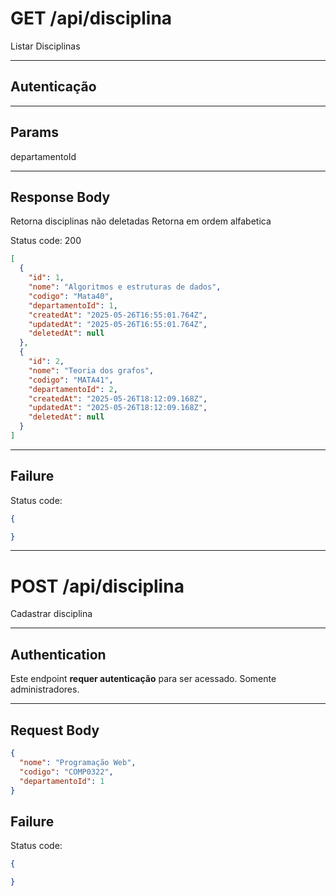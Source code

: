 # GET /api/disciplina

Listar Disciplinas

---

## Autenticação


---

## Params

departamentoId

---

## Response Body

Retorna disciplinas não deletadas
Retorna em ordem alfabetica

Status code: 200

```json
[
  {
    "id": 1,
    "nome": "Algoritmos e estruturas de dados",
    "codigo": "Mata40",
    "departamentoId": 1,
    "createdAt": "2025-05-26T16:55:01.764Z",
    "updatedAt": "2025-05-26T16:55:01.764Z",
    "deletedAt": null
  },
  {
    "id": 2,
    "nome": "Teoria dos grafos",
    "codigo": "MATA41",
    "departamentoId": 2,
    "createdAt": "2025-05-26T18:12:09.168Z",
    "updatedAt": "2025-05-26T18:12:09.168Z",
    "deletedAt": null
  }
]
```  
---

## Failure

Status code: 

```json
{

}
```

---

# POST /api/disciplina

Cadastrar disciplina

---

## Authentication

Este endpoint **requer autenticação** para ser acessado. Somente administradores. 

---

## Request Body

```json
{
  "nome": "Programação Web",
  "codigo": "COMP0322",
  "departamentoId": 1
}
````

## Failure

Status code: 

```json
{

}
```